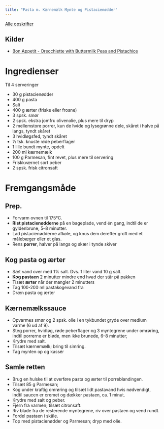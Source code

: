 ```yaml
---
title: "Pasta m. Kærnemælk Mynte og Pistacienødder"
---
```



[Alle opskrifter](https://duffau.github.io/recipes)


## Kilder
- [Bon Appetit - Orecchiette with Buttermilk Peas and Pistachios](https://www.bonappetit.com/recipe/orecchiette-with-buttermilk-peas-and-pistachios)

# Ingredienser
Til 4 serveringer

- 30 g pistacienødder
- 400 g pasta
- Salt
- 400 g ærter (friske eller frosne)
- 3 spsk. smør
- 2 spsk. ekstra jomfru olivenolie, plus mere til dryp
- 2 mellemstore porrer, kun de hvide og lysegrønne dele, skåret i halve på langs, tyndt skåret
- 3 hvidløgsfed, tyndt skåret
- ½ tsk. knuste røde peberflager
- 1 lille bundt mynte, opdelt
- 200 ml kærnemælk
- 100 g Parmesan, fint revet, plus mere til servering
- Friskkværnet sort peber
- 2 spsk. frisk citronsaft

# Fremgangsmåde

## Prep.

- Forvarm ovnen til 175°C. 
- **Rist pistacienødderne** på en bageplade, vend én gang, indtil de er gyldenbrune, 5–8 minutter. 
- Lad pistacienødderne afkøle, og knus dem derefter groft med et målebæger eller et glas.
- Rens **porrer**, halver på langs og skær i tynde skiver

## Kog pasta og ærter
- Sæt vand over med 1% salt. Dvs. 1 liter vand 10 g salt.
- **Kog pastaen** 2 minutter mindre end hvad der står på pakken
- Tisæt **ærter** når der mangler 2 minutters
- Tag 100-200 ml pastakogevand fra
- Dræn pasta og ærter


## Kærnemælkssauce
- Opvarmes smør og 2 spsk. olie i en tykbundet gryde over medium varme (6 ud af 9). 
- Steg porrer, hvidløg, røde peberflager og 3 myntegrene under omrøring, indtil porrerne er bløde, men ikke brunede, 6–8 minutter; 
- Krydre med salt. 
- Tilsæt kærnemælk; bring til simring. 
- Tag mynten op og kassér

## Samle retten
- Brug en hulske til at overføre pasta og ærter til porreblandingen. 
- Tilsæt 85 g Parmesan; 
- Kog under kraftig omrøring og tilsæt lidt pastavand hvis nødvendigt, indtil saucen er cremet og dækker pastaen, ca. 1 minut. 
- Krydre med salt og peber. 
- Fjern fra varmen; tilsæt citronsaft. 
- Riv blade fra de resterende myntegrene, riv over pastaen og vend rundt. 
- Fordel pastaen i skåle.
-  Top med pistacienødder og Parmesan; dryp med olie.